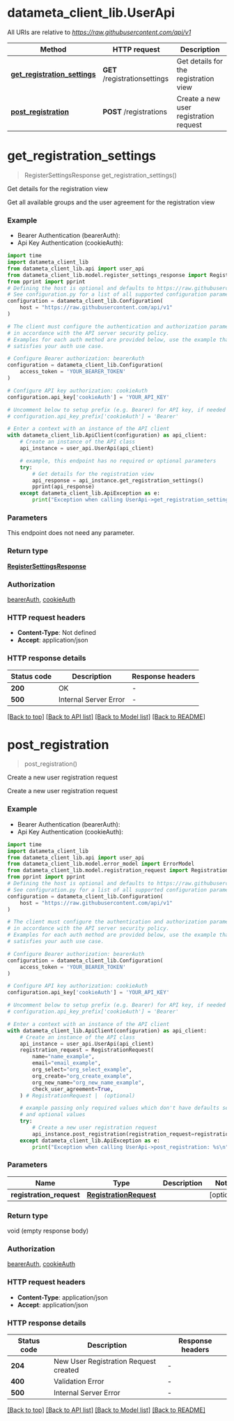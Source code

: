 # datameta_client_lib.UserApi

All URIs are relative to *https://raw.githubusercontent.com/api/v1*

Method | HTTP request | Description
------------- | ------------- | -------------
[**get_registration_settings**](UserApi.md#get_registration_settings) | **GET** /registrationsettings | Get details for the registration view
[**post_registration**](UserApi.md#post_registration) | **POST** /registrations | Create a new user registration request


# **get_registration_settings**
> RegisterSettingsResponse get_registration_settings()

Get details for the registration view

Get all available groups and the user agreement for the registration view

### Example

* Bearer Authentication (bearerAuth):
* Api Key Authentication (cookieAuth):
```python
import time
import datameta_client_lib
from datameta_client_lib.api import user_api
from datameta_client_lib.model.register_settings_response import RegisterSettingsResponse
from pprint import pprint
# Defining the host is optional and defaults to https://raw.githubusercontent.com/api/v1
# See configuration.py for a list of all supported configuration parameters.
configuration = datameta_client_lib.Configuration(
    host = "https://raw.githubusercontent.com/api/v1"
)

# The client must configure the authentication and authorization parameters
# in accordance with the API server security policy.
# Examples for each auth method are provided below, use the example that
# satisfies your auth use case.

# Configure Bearer authorization: bearerAuth
configuration = datameta_client_lib.Configuration(
    access_token = 'YOUR_BEARER_TOKEN'
)

# Configure API key authorization: cookieAuth
configuration.api_key['cookieAuth'] = 'YOUR_API_KEY'

# Uncomment below to setup prefix (e.g. Bearer) for API key, if needed
# configuration.api_key_prefix['cookieAuth'] = 'Bearer'

# Enter a context with an instance of the API client
with datameta_client_lib.ApiClient(configuration) as api_client:
    # Create an instance of the API class
    api_instance = user_api.UserApi(api_client)

    # example, this endpoint has no required or optional parameters
    try:
        # Get details for the registration view
        api_response = api_instance.get_registration_settings()
        pprint(api_response)
    except datameta_client_lib.ApiException as e:
        print("Exception when calling UserApi->get_registration_settings: %s\n" % e)
```


### Parameters
This endpoint does not need any parameter.

### Return type

[**RegisterSettingsResponse**](RegisterSettingsResponse.md)

### Authorization

[bearerAuth](../README.md#bearerAuth), [cookieAuth](../README.md#cookieAuth)

### HTTP request headers

 - **Content-Type**: Not defined
 - **Accept**: application/json


### HTTP response details
| Status code | Description | Response headers |
|-------------|-------------|------------------|
**200** | OK |  -  |
**500** | Internal Server Error |  -  |

[[Back to top]](#) [[Back to API list]](../README.md#documentation-for-api-endpoints) [[Back to Model list]](../README.md#documentation-for-models) [[Back to README]](../README.md)

# **post_registration**
> post_registration()

Create a new user registration request

Create a new user registration request

### Example

* Bearer Authentication (bearerAuth):
* Api Key Authentication (cookieAuth):
```python
import time
import datameta_client_lib
from datameta_client_lib.api import user_api
from datameta_client_lib.model.error_model import ErrorModel
from datameta_client_lib.model.registration_request import RegistrationRequest
from pprint import pprint
# Defining the host is optional and defaults to https://raw.githubusercontent.com/api/v1
# See configuration.py for a list of all supported configuration parameters.
configuration = datameta_client_lib.Configuration(
    host = "https://raw.githubusercontent.com/api/v1"
)

# The client must configure the authentication and authorization parameters
# in accordance with the API server security policy.
# Examples for each auth method are provided below, use the example that
# satisfies your auth use case.

# Configure Bearer authorization: bearerAuth
configuration = datameta_client_lib.Configuration(
    access_token = 'YOUR_BEARER_TOKEN'
)

# Configure API key authorization: cookieAuth
configuration.api_key['cookieAuth'] = 'YOUR_API_KEY'

# Uncomment below to setup prefix (e.g. Bearer) for API key, if needed
# configuration.api_key_prefix['cookieAuth'] = 'Bearer'

# Enter a context with an instance of the API client
with datameta_client_lib.ApiClient(configuration) as api_client:
    # Create an instance of the API class
    api_instance = user_api.UserApi(api_client)
    registration_request = RegistrationRequest(
        name="name_example",
        email="email_example",
        org_select="org_select_example",
        org_create="org_create_example",
        org_new_name="org_new_name_example",
        check_user_agreement=True,
    ) # RegistrationRequest |  (optional)

    # example passing only required values which don't have defaults set
    # and optional values
    try:
        # Create a new user registration request
        api_instance.post_registration(registration_request=registration_request)
    except datameta_client_lib.ApiException as e:
        print("Exception when calling UserApi->post_registration: %s\n" % e)
```


### Parameters

Name | Type | Description  | Notes
------------- | ------------- | ------------- | -------------
 **registration_request** | [**RegistrationRequest**](RegistrationRequest.md)|  | [optional]

### Return type

void (empty response body)

### Authorization

[bearerAuth](../README.md#bearerAuth), [cookieAuth](../README.md#cookieAuth)

### HTTP request headers

 - **Content-Type**: application/json
 - **Accept**: application/json


### HTTP response details
| Status code | Description | Response headers |
|-------------|-------------|------------------|
**204** | New User Registration Request created |  -  |
**400** | Validation Error |  -  |
**500** | Internal Server Error |  -  |

[[Back to top]](#) [[Back to API list]](../README.md#documentation-for-api-endpoints) [[Back to Model list]](../README.md#documentation-for-models) [[Back to README]](../README.md)

